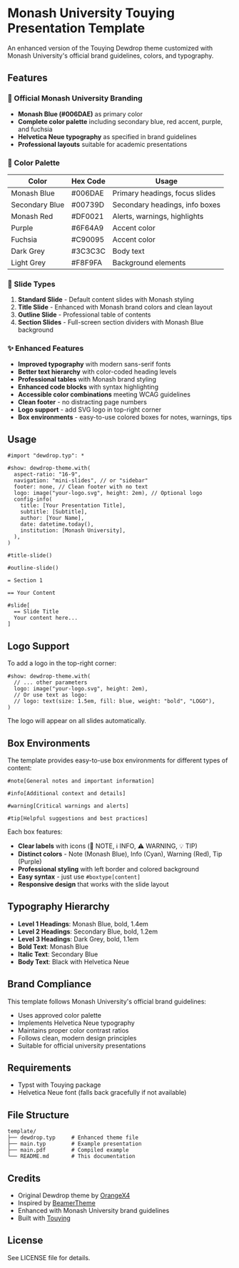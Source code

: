 # Monash University Touying Presentation Template

An enhanced version of the Touying Dewdrop theme customized with Monash University's official brand guidelines, colors, and typography.

## Features

### 🎨 Official Monash University Branding
- **Monash Blue (#006DAE)** as primary color
- **Complete color palette** including secondary blue, red accent, purple, and fuchsia
- **Helvetica Neue typography** as specified in brand guidelines
- **Professional layouts** suitable for academic presentations

### 🌈 Color Palette

| Color | Hex Code | Usage |
|-------|----------|-------|
| Monash Blue | #006DAE | Primary headings, focus slides |
| Secondary Blue | #00739D | Secondary headings, info boxes |
| Monash Red | #DF0021 | Alerts, warnings, highlights |
| Purple | #6F64A9 | Accent color |
| Fuchsia | #C90095 | Accent color |
| Dark Grey | #3C3C3C | Body text |
| Light Grey | #F8F9FA | Background elements |

### 📄 Slide Types

1. **Standard Slide** - Default content slides with Monash styling
2. **Title Slide** - Enhanced with Monash brand colors and clean layout
3. **Outline Slide** - Professional table of contents
4. **Section Slides** - Full-screen section dividers with Monash Blue background

### ✨ Enhanced Features

- **Improved typography** with modern sans-serif fonts
- **Better text hierarchy** with color-coded heading levels
- **Professional tables** with Monash brand styling
- **Enhanced code blocks** with syntax highlighting
- **Accessible color combinations** meeting WCAG guidelines
- **Clean footer** - no distracting page numbers
- **Logo support** - add SVG logo in top-right corner
- **Box environments** - easy-to-use colored boxes for notes, warnings, tips

## Usage

```typst
#import "dewdrop.typ": *

#show: dewdrop-theme.with(
  aspect-ratio: "16-9",
  navigation: "mini-slides", // or "sidebar"
  footer: none, // Clean footer with no text
  logo: image("your-logo.svg", height: 2em), // Optional logo
  config-info(
    title: [Your Presentation Title],
    subtitle: [Subtitle],
    author: [Your Name],
    date: datetime.today(),
    institution: [Monash University],
  ),
)

#title-slide()

#outline-slide()

= Section 1

== Your Content

#slide[
  == Slide Title
  Your content here...
]
```

## Logo Support

To add a logo in the top-right corner:

```typst
#show: dewdrop-theme.with(
  // ... other parameters
  logo: image("your-logo.svg", height: 2em),
  // Or use text as logo:
  // logo: text(size: 1.5em, fill: blue, weight: "bold", "LOGO"),
)
```

The logo will appear on all slides automatically.

## Box Environments

The template provides easy-to-use box environments for different types of content:

```typst
#note[General notes and important information]

#info[Additional context and details]

#warning[Critical warnings and alerts]

#tip[Helpful suggestions and best practices]
```

Each box features:
- **Clear labels** with icons (📝 NOTE, ℹ️ INFO, ⚠️ WARNING, 💡 TIP)
- **Distinct colors** - Note (Monash Blue), Info (Cyan), Warning (Red), Tip (Purple)
- **Professional styling** with left border and colored background
- **Easy syntax** - just use `#boxtype[content]`
- **Responsive design** that works with the slide layout

## Typography Hierarchy

- **Level 1 Headings**: Monash Blue, bold, 1.4em
- **Level 2 Headings**: Secondary Blue, bold, 1.2em  
- **Level 3 Headings**: Dark Grey, bold, 1.1em
- **Bold Text**: Monash Blue
- **Italic Text**: Secondary Blue
- **Body Text**: Black with Helvetica Neue

## Brand Compliance

This template follows Monash University's official brand guidelines:

- Uses approved color palette
- Implements Helvetica Neue typography
- Maintains proper color contrast ratios
- Follows clean, modern design principles
- Suitable for official university presentations

## Requirements

- Typst with Touying package
- Helvetica Neue font (falls back gracefully if not available)

## File Structure

```
template/
├── dewdrop.typ     # Enhanced theme file
├── main.typ        # Example presentation
├── main.pdf        # Compiled example
└── README.md       # This documentation
```

## Credits

- Original Dewdrop theme by [OrangeX4](https://github.com/OrangeX4)
- Inspired by [BeamerTheme](https://github.com/zbowang/BeamerTheme)
- Enhanced with Monash University brand guidelines
- Built with [Touying](https://github.com/touying-typ/touying)

## License

See LICENSE file for details.
